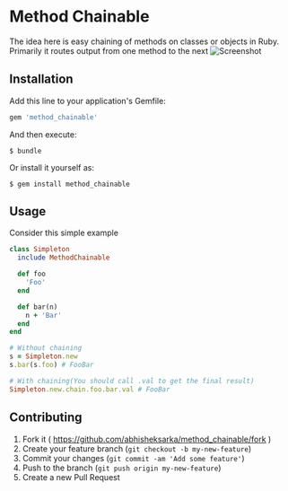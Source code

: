 # Method Chainable

The idea here is easy chaining of methods on classes or objects in Ruby. Primarily it routes output from one method to the next
![Screenshot](https://image.ibb.co/miSA9Q/chain_link_hi.png)

## Installation

Add this line to your application's Gemfile:

```ruby
gem 'method_chainable'
```

And then execute:

    $ bundle

Or install it yourself as:

    $ gem install method_chainable

## Usage

Consider this simple example

```ruby
class Simpleton
  include MethodChainable

  def foo
    'Foo'
  end

  def bar(n)
    n + 'Bar'
  end
end

# Without chaining
s = Simpleton.new
s.bar(s.foo) # FooBar

# With chaining(You should call .val to get the final result)
Simpleton.new.chain.foo.bar.val # FooBar
```

## Contributing

1. Fork it ( https://github.com/abhisheksarka/method_chainable/fork )
2. Create your feature branch (`git checkout -b my-new-feature`)
3. Commit your changes (`git commit -am 'Add some feature'`)
4. Push to the branch (`git push origin my-new-feature`)
5. Create a new Pull Request
